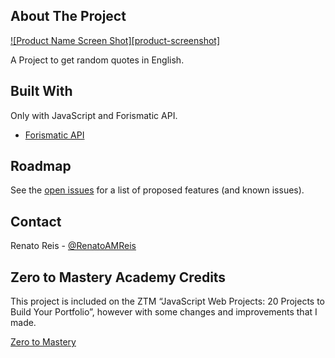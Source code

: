<!-- ABOUT THE PROJECT -->

## About The Project

[![Product Name Screen Shot][product-screenshot]](https://example.com)

A Project to get random quotes in English.

## Built With

Only with JavaScript and Forismatic API.

- [Forismatic API](https://forismatic.com/)

<!-- ROADMAP -->

## Roadmap

See the [open issues](https://github.com/renatoamreis1987/quote-generator/issues) for a list of proposed features (and known issues).

<!-- CONTACT -->

## Contact

Renato Reis - [@RenatoAMReis](https://twitter.com/RenatoAMReis)

<!-- ACKNOWLEDGEMENTS -->

## Zero to Mastery Academy Credits

This project is included on the ZTM “JavaScript Web Projects: 20 Projects to Build Your Portfolio”, however with some changes and improvements that I made.

[Zero to Mastery](https://academy.zerotomastery.io/p/javascript-projects)
